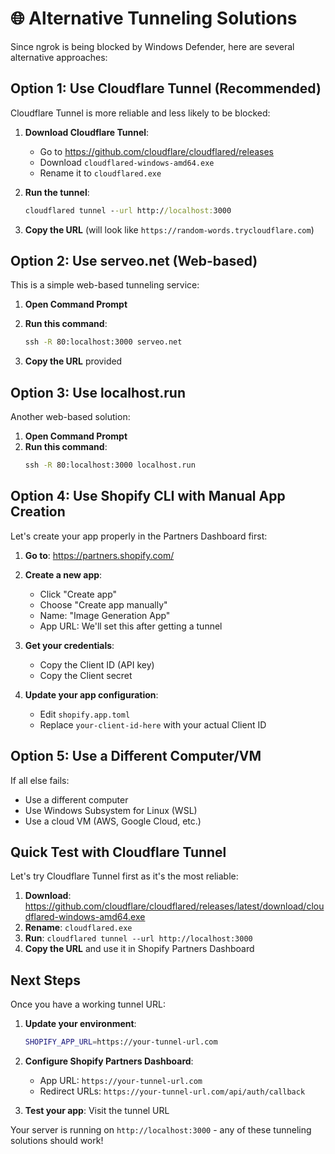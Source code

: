 # 🌐 Alternative Tunneling Solutions

Since ngrok is being blocked by Windows Defender, here are several alternative approaches:

## Option 1: Use Cloudflare Tunnel (Recommended)

Cloudflare Tunnel is more reliable and less likely to be blocked:

1. **Download Cloudflare Tunnel**:
   - Go to https://github.com/cloudflare/cloudflared/releases
   - Download `cloudflared-windows-amd64.exe`
   - Rename it to `cloudflared.exe`

2. **Run the tunnel**:
   ```cmd
   cloudflared tunnel --url http://localhost:3000
   ```

3. **Copy the URL** (will look like `https://random-words.trycloudflare.com`)

## Option 2: Use serveo.net (Web-based)

This is a simple web-based tunneling service:

1. **Open Command Prompt**
2. **Run this command**:
   ```cmd
   ssh -R 80:localhost:3000 serveo.net
   ```

3. **Copy the URL** provided

## Option 3: Use localhost.run

Another web-based solution:

1. **Open Command Prompt**
2. **Run this command**:
   ```cmd
   ssh -R 80:localhost:3000 localhost.run
   ```

## Option 4: Use Shopify CLI with Manual App Creation

Let's create your app properly in the Partners Dashboard first:

1. **Go to**: https://partners.shopify.com/
2. **Create a new app**:
   - Click "Create app"
   - Choose "Create app manually"
   - Name: "Image Generation App"
   - App URL: We'll set this after getting a tunnel

3. **Get your credentials**:
   - Copy the Client ID (API key)
   - Copy the Client secret

4. **Update your app configuration**:
   - Edit `shopify.app.toml`
   - Replace `your-client-id-here` with your actual Client ID

## Option 5: Use a Different Computer/VM

If all else fails:
- Use a different computer
- Use Windows Subsystem for Linux (WSL)
- Use a cloud VM (AWS, Google Cloud, etc.)

## Quick Test with Cloudflare Tunnel

Let's try Cloudflare Tunnel first as it's the most reliable:

1. **Download**: https://github.com/cloudflare/cloudflared/releases/latest/download/cloudflared-windows-amd64.exe
2. **Rename**: `cloudflared.exe`
3. **Run**: `cloudflared tunnel --url http://localhost:3000`
4. **Copy the URL** and use it in Shopify Partners Dashboard

## Next Steps

Once you have a working tunnel URL:

1. **Update your environment**:
   ```bash
   SHOPIFY_APP_URL=https://your-tunnel-url.com
   ```

2. **Configure Shopify Partners Dashboard**:
   - App URL: `https://your-tunnel-url.com`
   - Redirect URLs: `https://your-tunnel-url.com/api/auth/callback`

3. **Test your app**: Visit the tunnel URL

Your server is running on `http://localhost:3000` - any of these tunneling solutions should work!
